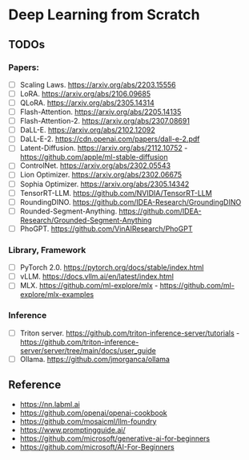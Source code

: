# Deep Learning from Scratch

## TODOs
### Papers:
- [ ] Scaling Laws. https://arxiv.org/abs/2203.15556
- [ ] LoRA. https://arxiv.org/abs/2106.09685
- [ ] QLoRA. https://arxiv.org/abs/2305.14314
- [ ] Flash-Attention. https://arxiv.org/abs/2205.14135
- [ ] Flash-Attention-2. https://arxiv.org/abs/2307.08691
- [ ] DaLL-E. https://arxiv.org/abs/2102.12092
- [ ] DaLL-E-2. https://cdn.openai.com/papers/dall-e-2.pdf
- [ ] Latent-Diffusion. https://arxiv.org/abs/2112.10752 - https://github.com/apple/ml-stable-diffusion
- [ ] ControlNet. https://arxiv.org/abs/2302.05543
- [ ] Lion Optimizer. https://arxiv.org/abs/2302.06675
- [ ] Sophia Optimizer. https://arxiv.org/abs/2305.14342
- [ ] TensorRT-LLM. https://github.com/NVIDIA/TensorRT-LLM
- [ ] RoundingDINO. https://github.com/IDEA-Research/GroundingDINO
- [ ] Rounded-Segment-Anything. https://github.com/IDEA-Research/Grounded-Segment-Anything
- [ ] PhoGPT. https://github.com/VinAIResearch/PhoGPT 

### Library, Framework
- [ ] PyTorch 2.0. https://pytorch.org/docs/stable/index.html
- [ ] vLLM. https://docs.vllm.ai/en/latest/index.html
- [ ] MLX. https://github.com/ml-explore/mlx - https://github.com/ml-explore/mlx-examples

### Inference
- [ ] Triton server. https://github.com/triton-inference-server/tutorials - https://github.com/triton-inference-server/server/tree/main/docs/user_guide
- [ ] Ollama. https://github.com/jmorganca/ollama

## Reference
- https://nn.labml.ai
- https://github.com/openai/openai-cookbook
- https://github.com/mosaicml/llm-foundry
- https://www.promptingguide.ai/
- https://github.com/microsoft/generative-ai-for-beginners
- https://github.com/microsoft/AI-For-Beginners
